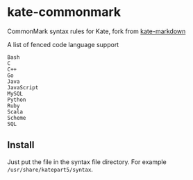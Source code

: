 # kate-commonmark
CommonMark syntax rules for Kate, fork from [kate-markdown](https://github.com/claes/kate-markdown)

A list of fenced code language support
```
Bash
C
C++
Go
Java
JavaScript
MySQL
Python
Ruby
Scala
Scheme
SQL
```

## Install
Just put the file in the syntax file directory. For example `/usr/share/katepart5/syntax`.

